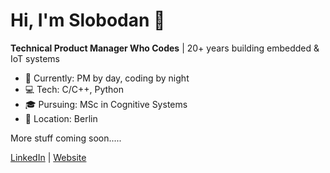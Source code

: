 # Hi, I'm Slobodan 👋

**Technical Product Manager Who Codes** | 20+ years building embedded & IoT systems

- 🔧 Currently: PM by day, coding by night
- 💻 Tech: C/C++, Python
- 🎓 Pursuing: MSc in Cognitive Systems
- 📍 Location: Berlin

More stuff coming soon.....

[LinkedIn](https://www.linkedin.com/in/slobodanninkov/) | [Website](coming-soon)
<!--
**SlobodanNinkov/SlobodanNinkov** is a ✨ _special_ ✨ repository because its `README.md` (this file) appears on your GitHub profile.

Here are some ideas to get you started:

- 🔭 I’m currently working on ...
- 🌱 I’m currently learning ...
- 👯 I’m looking to collaborate on ...
- 🤔 I’m looking for help with ...
- 💬 Ask me about ...
- 📫 How to reach me: ...
- 😄 Pronouns: ...
- ⚡ Fun fact: ...
-->

